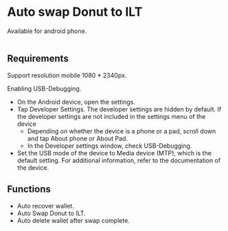# Auto swap Donut to ILT
Available for android phone.

<div align="center">
  <img src="https://s.isanook.com/hi/0/rp/rc/w728h437/yatxacm1w0/aHR0cHM6Ly9zLmlzYW5vb2suY29tL2hpLzAvdWQvMzA5LzE1NDg0NDEvMy5qcGc=.webp" alt=""/>
</div>

## Requirements
Support resolution mobile 1080 * 2340px.

Enabling USB-Debugging.
- On the Android device, open the settings.
- Tap Developer Settings. The developer settings are hidden by default. If the developer settings are not included in the settings menu of the device
  - Depending on whether the device is a phone or a pad, scroll down and tap About phone or About Pad.
  - In the Developer settings window, check USB-Debugging.
- Set the USB mode of the device to Media device (MTP), which is the default setting. For additional information, refer to the documentation of the device.

## Functions
- Auto recover wallet.
- Auto Swap Donut to ILT.
- Auto delete wallet after swap complete.

<div align="center">
  <img src="https://res.cloudinary.com/dtxsiexns/image/upload/v1661854345/imgonline-com-ua-resize-C362ZbApHKFaHX_mtxose.jpg" alt=""/>
</div>
